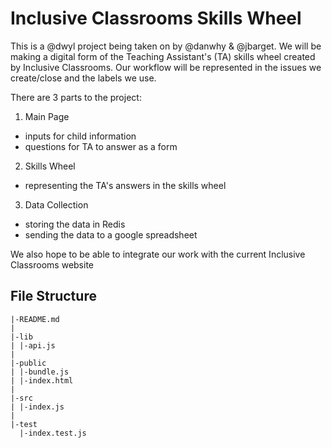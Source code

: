 # Inclusive Classrooms Skills Wheel

This is a @dwyl project being taken on by @danwhy & @jbarget.
We will be making a digital form of the Teaching Assistant's (TA) skills wheel created by Inclusive Classrooms. Our workflow will be represented in the issues we create/close and the labels we use.

There are 3 parts to the project:

1. Main Page
  - inputs for child information
  - questions for TA to answer as a form

2. Skills Wheel
  - representing the TA's answers in the skills wheel

3. Data Collection
  - storing the data in Redis
  - sending the data to a google spreadsheet

We also hope to be able to integrate our work with the current Inclusive Classrooms website

## File Structure
```
|-README.md
|
|-lib
| |-api.js
|
|-public
| |-bundle.js
| |-index.html
|
|-src
| |-index.js
|
|-test
  |-index.test.js
```
